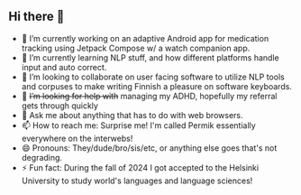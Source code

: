 ## Hi there 👋

- 🔭 I’m currently working on an adaptive Android app for medication tracking using Jetpack Compose w/ a watch companion app.
- 🌱 I’m currently learning NLP stuff, and how different platforms handle input and auto correct.
- 👯 I’m looking to collaborate on user facing software to utilize NLP tools and corpuses to make writing Finnish a pleasure on software keyboards.
- 🤔 <del>I’m looking for help with</del> managing my ADHD, hopefully my referral gets through quickly
- 💬 Ask me about anything that has to do with web browsers.
- 📫 How to reach me: Surprise me! I'm called Permik essentially everywhere on the interwebs!
- 😄 Pronouns: They/dude/bro/sis/etc, or anything else goes that's not degrading.
- ⚡ Fun fact: During the fall of 2024 I got accepted to the Helsinki University to study world's languages and language sciences!
